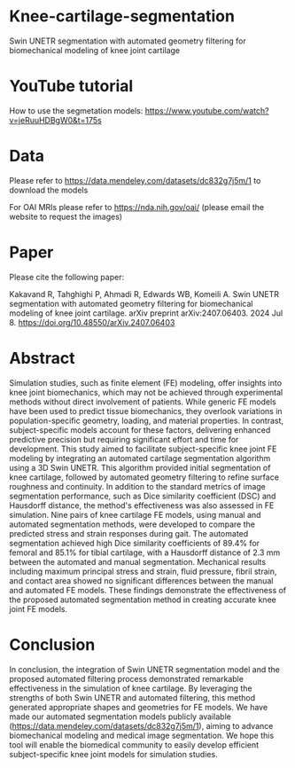 # Knee-cartilage-segmentation
Swin UNETR segmentation with automated geometry filtering for biomechanical modeling of knee joint cartilage
# YouTube tutorial
How to use the segmetation models:
https://www.youtube.com/watch?v=jeRuuHDBgW0&t=175s

# Data
Please refer to https://data.mendeley.com/datasets/dc832g7j5m/1 to download the models

For OAI MRIs please refer to https://nda.nih.gov/oai/ (please email the website to request the images)

# Paper
Please cite the following paper:

Kakavand R, Tahghighi P, Ahmadi R, Edwards WB, Komeili A. Swin UNETR segmentation with automated geometry filtering for biomechanical modeling of knee joint cartilage. arXiv preprint arXiv:2407.06403. 2024 Jul 8. https://doi.org/10.48550/arXiv.2407.06403

# Abstract
Simulation studies, such as finite element (FE) modeling, offer insights into knee joint biomechanics, which may not be achieved through experimental methods without direct involvement of patients. While generic FE models have been used to predict tissue biomechanics, they overlook variations in population-specific geometry, loading, and material properties. In contrast, subject-specific models account for these factors, delivering enhanced predictive precision but requiring significant effort and time for development. This study aimed to facilitate subject-specific knee joint FE modeling by integrating an automated cartilage segmentation algorithm using a 3D Swin UNETR. This algorithm provided initial segmentation of knee cartilage, followed by automated geometry filtering to refine surface roughness and continuity. In addition to the standard metrics of image segmentation performance, such as Dice similarity coefficient (DSC) and Hausdorff distance, the method's effectiveness was also assessed in FE simulation. Nine pairs of knee cartilage FE models, using manual and automated segmentation methods, were developed to compare the predicted stress and strain responses during gait. The automated segmentation achieved high Dice similarity coefficients of 89.4% for femoral and 85.1% for tibial cartilage, with a Hausdorff distance of 2.3 mm between the automated and manual segmentation. Mechanical results including maximum principal stress and strain, fluid pressure, fibril strain, and contact area showed no significant differences between the manual and automated FE models. These findings demonstrate the effectiveness of the proposed automated segmentation method in creating accurate knee joint FE models.
# Conclusion
In conclusion, the integration of Swin UNETR segmentation model and the proposed automated filtering process
demonstrated remarkable effectiveness in the simulation of knee cartilage. By leveraging the strengths of both Swin
UNETR and automated filtering, this method generated appropriate shapes and geometries for FE models. We have
made our automated segmentation models publicly available (https://data.mendeley.com/datasets/dc832g7j5m/1),
aiming to advance biomechanical modeling and medical image segmentation. We hope this tool will enable the
biomedical community to easily develop efficient subject-specific knee joint models for simulation studies.
